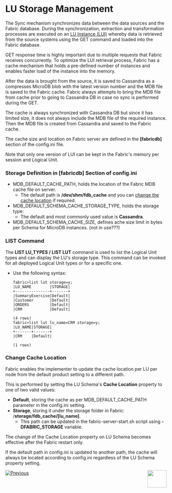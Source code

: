 # LU Storage Management

The Sync mechanism synchronizes data between the data sources and the Fabric database. During the synchronization, extraction and transformation processes are executed on an [LU Instance (LUI)](/articles/01_fabric_overview/02_fabric_glossary.md#lui) whereby data is retrieved from the source systems using the GET command and loaded into the Fabric database.

GET response time is highly important due to multiple requests that Fabric receives concurrently. To optimize the LUI retrieval process, Fabric has a cache mechanism that holds a pre-defined number of instances and enables faster load of the instance into the memory. 

After the data is brought from the source, it is saved to Cassandra as a compresses MicroDB blob with the latest version number and the MDB file is saved to the Fabric cache. Fabric always attempts to bring the MDB file from cache prior to going to Cassandra DB in case no sync is performed during the GET.

The cache is always synchronized with Cassandra DB but since it has limited size, it does not always include the MDB file of the required instance. Then the MDB file is created from Cassandra and saved to the Fabric cache.

The cache size and location on Fabric server are defined in the **[fabricdb]** section of the config.ini file.

Note that only one version of LUI can be kept in the Fabric's memory per session and Logical Unit.


### Storage Definition in [fabricdb] Section of config.ini

- MDB_DEFAULT_CACHE_PATH, holds the location of the Fabric MDB cache file on server.
  - The default path is **/dev/shm/fdb_cache** and you can [change the cache location](below!!!) if required.
- MDB_DEFAULT_SCHEMA_CACHE_STORAGE_TYPE, holds the storage type:
  - The default and most commonly used value is **Cassandra**.
- MDB_DEFAULT_SCHEMA_CACHE_SIZE, defines ache size limit in bytes per Schema for MicroDB instances. (not in use???)

### LIST Command

The **LIST LU_TYPES / LIST LUT** command is used to list the Logical Unit types and can display the LU's storage type. This command can be invoked for all deployed Logical Unit types or for a specific one.

* Use the following syntax:

  ~~~
  fabric>list lut storage=y;
  |LU_NAME        |STORAGE|
  +---------------+-------+
  |SummaryExercise|Default|
  |Customer       |Default|
  |ORDERS         |Default|
  |CRM            |Default|
  
  (4 rows)
  fabric>list lut lu_name=CRM storage=y;
  |LU_NAME|STORAGE|
  +-------+-------+
  |CRM    |Default|
  
  (1 rows)
  ~~~

### Change Cache Location <!--6.4-->

Fabric enables the implementer to update the cache location per LU per node from the default product setting to a different path.

This is performed by setting the LU Schema's **Cache Location** property to one of two valid values: 

* **Default**, storing the cache as per MDB_DEFAULT_CACHE_PATH parameter in the config.ini setting.
* **Storage**, storing it under the storage folder in Fabric: /**storage/fdb_cache/[lu_name]**.
  * This path can be updated in the fabric-server-start.sh script using **-DFABRIC_STORAGE** variable.

The change of the Cache Location property on LU Schema becomes effective after the Fabric restart only.

If the default path in config.ini is updated to another path, the cache will always be located according to config.ini regardless of the LU Schema property setting.



[![Previous](/articles/images/Previous.png)](01_LU_storage_overview.md)[<img align="right" width="60" height="54" src="/articles/images/Next.png">](03_big_lu_storage.md) 



